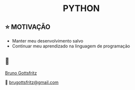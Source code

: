<h1 align="center">PYTHON</h1>

## :star: MOTIVAÇÃO

- Manter meu desenvolvimento salvo
- Continuar meu aprendizado na linguagem de programação

## :clap:
[Bruno Gottsfritz](https://github.com/bruno-gs)

:email: brugottsfritz@gmail.com
